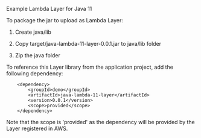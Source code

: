 
Example Lambda Layer for Java 11

To package the jar to upload as Lambda Layer:

1. Create java/lib

1. Copy target/java-lambda-11-layer-0.0.1.jar to java/lib folder

1. Zip the java folder

To reference this Layer library from the application project, add the following dependency:
		
		<dependency>
			<groupId>demo</groupId>
			<artifactId>java-lambda-11-layer</artifactId>
			<version>0.0.1</version>
			<scope>provided</scope>
		</dependency>

		
Note that the scope is 'provided' as the dependency will be provided by the Layer registered in AWS.		